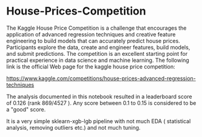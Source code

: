 # House-Prices-Competition

The Kaggle House Price Competition is a challenge that encourages the application of advanced regression techniques and creative feature engineering to build models that can accurately predict house prices. Participants explore the data, create and engineer features, build models, and submit predictions. The competition is an excellent starting point for practical experience in data science and machine learning. The following link is the official Web page for the kaggle house price competition:

https://www.kaggle.com/competitions/house-prices-advanced-regression-techniques

The analysis documented in this notebook resulted in a leaderboard score of 0.126 (rank 869/4527 ). Any score between 0.1 to 0.15 is considered to be a "good" score.

It is a very simple sklearn-xgb-lgb pipeline with not much EDA ( statistical analysis, removing outliers etc.) and not much tuning.
